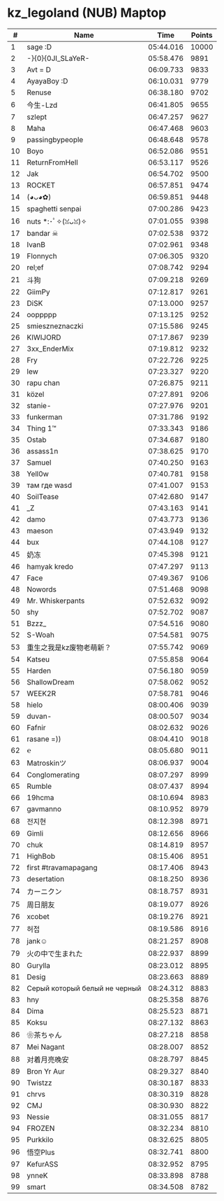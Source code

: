 # kz_legoland (NUB) Maptop

|  # | Name | Time | Points |
|-------------- | -------------- | -------------- | -------------- | 
| 1 | sage :D | 05:44.016 | 10000 | 
| 2 | -}{0}{0JI_SLaYeR- | 05:58.476 | 9891 | 
| 3 | Avt = D | 06:09.733 | 9833 | 
| 4 | AyayaBoy :D | 06:10.031 | 9779 | 
| 5 | Renuse | 06:38.180 | 9702 | 
| 6 | 今生-Lzd | 06:41.805 | 9655 | 
| 7 | szlept | 06:47.257 | 9627 | 
| 8 | Maha | 06:47.468 | 9603 | 
| 9 | passingbypeople | 06:48.648 | 9578 | 
| 10 | Boyo | 06:52.086 | 9551 | 
| 11 | ReturnFromHell | 06:53.117 | 9526 | 
| 12 | Jak | 06:54.702 | 9500 | 
| 13 | ROCKET | 06:57.851 | 9474 | 
| 14 | (◕ᴗ◕✿) | 06:59.851 | 9448 | 
| 15 | spaghetti senpai | 07:00.286 | 9423 | 
| 16 | nuts *:･ﾟ✧(ꈍᴗꈍ)✧ | 07:01.055 | 9398 | 
| 17 | bandar ☠ | 07:02.538 | 9372 | 
| 18 | IvanB | 07:02.961 | 9348 | 
| 19 | Flonnych | 07:06.305 | 9320 | 
| 20 | rel;ef | 07:08.742 | 9294 | 
| 21 | 斗狗 | 07:09.218 | 9269 | 
| 22 | GiimPy | 07:12.817 | 9261 | 
| 23 | DiSK | 07:13.000 | 9257 | 
| 24 | ooppppp | 07:13.125 | 9252 | 
| 25 | smieszneznaczki | 07:15.586 | 9245 | 
| 26 | KIWIJORD | 07:17.867 | 9239 | 
| 27 | 3xx_EnderMix | 07:19.812 | 9232 | 
| 28 | Fry | 07:22.726 | 9225 | 
| 29 | lew | 07:23.327 | 9220 | 
| 30 | rapu chan | 07:26.875 | 9211 | 
| 31 | közel | 07:27.891 | 9206 | 
| 32 | stanie- | 07:27.976 | 9201 | 
| 33 | funkerman | 07:31.786 | 9192 | 
| 34 | Thing 1™ | 07:33.343 | 9186 | 
| 35 | Ostab | 07:34.687 | 9180 | 
| 36 | assass1n | 07:38.625 | 9170 | 
| 37 | Samuel | 07:40.250 | 9163 | 
| 38 | Yell0w | 07:40.781 | 9158 | 
| 39 | там где wasd | 07:41.007 | 9153 | 
| 40 | SoilTease | 07:42.680 | 9147 | 
| 41 | _Z | 07:43.163 | 9141 | 
| 42 | damo | 07:43.773 | 9136 | 
| 43 | maeson | 07:43.949 | 9132 | 
| 44 | bux | 07:44.108 | 9127 | 
| 45 | 奶冻 | 07:45.398 | 9121 | 
| 46 | hamyak kredo | 07:47.297 | 9113 | 
| 47 | Face | 07:49.367 | 9106 | 
| 48 | Nowords | 07:51.468 | 9098 | 
| 49 | Mr. Whiskerpants | 07:52.632 | 9092 | 
| 50 | shy | 07:52.702 | 9087 | 
| 51 | Bzzz_ | 07:54.516 | 9080 | 
| 52 | S-Woah | 07:54.581 | 9075 | 
| 53 | 重生之我是kz废物老萌新？ | 07:55.742 | 9069 | 
| 54 | Katseu | 07:55.858 | 9064 | 
| 55 | Harden | 07:56.180 | 9059 | 
| 56 | ShallowDream | 07:58.062 | 9052 | 
| 57 | WEEK2R | 07:58.781 | 9046 | 
| 58 | hielo | 08:00.406 | 9039 | 
| 59 | duvan- | 08:00.507 | 9034 | 
| 60 | Fafnir | 08:02.632 | 9026 | 
| 61 | rasane =)) | 08:04.410 | 9018 | 
| 62 | ℮ | 08:05.680 | 9011 | 
| 63 | Matroskinツ | 08:06.937 | 9004 | 
| 64 | Conglomerating | 08:07.297 | 8999 | 
| 65 | Rumble | 08:07.437 | 8994 | 
| 66 | 19hcma | 08:10.694 | 8983 | 
| 67 | gavmanno | 08:10.952 | 8979 | 
| 68 | 전지현 | 08:12.398 | 8971 | 
| 69 | Gimli | 08:12.656 | 8966 | 
| 70 | chuk | 08:14.819 | 8957 | 
| 71 | HighBob | 08:15.406 | 8951 | 
| 72 | first #travamapagang | 08:17.406 | 8943 | 
| 73 | desertation | 08:18.250 | 8936 | 
| 74 | カーニクン | 08:18.757 | 8931 | 
| 75 | 周日朋友 | 08:19.077 | 8926 | 
| 76 | xcobet | 08:19.276 | 8921 | 
| 77 | 허접 | 08:19.586 | 8916 | 
| 78 | jank☺ | 08:21.257 | 8908 | 
| 79 | 火の中で生まれた | 08:22.937 | 8899 | 
| 80 | Gurylla | 08:23.012 | 8895 | 
| 81 | Desig | 08:23.663 | 8889 | 
| 82 | Серый который белый не черный | 08:24.312 | 8883 | 
| 83 | hny | 08:25.358 | 8876 | 
| 84 | Dima | 08:25.523 | 8871 | 
| 85 | Koksu | 08:27.132 | 8863 | 
| 86 | ❀茶ちゃん | 08:27.218 | 8858 | 
| 87 | Mei Nagant | 08:28.007 | 8852 | 
| 88 | 对着月亮晚安 | 08:28.797 | 8845 | 
| 89 | Bron Yr Aur | 08:29.327 | 8840 | 
| 90 | Twistzz | 08:30.187 | 8833 | 
| 91 | chrvs | 08:30.319 | 8828 | 
| 92 | CMJ | 08:30.930 | 8822 | 
| 93 | Nessie | 08:31.055 | 8817 | 
| 94 | FROZEN | 08:32.234 | 8810 | 
| 95 | Purkkilo | 08:32.625 | 8805 | 
| 96 | 悟空Plus | 08:32.741 | 8800 | 
| 97 | KefurASS | 08:32.952 | 8795 | 
| 98 | ynneK | 08:33.898 | 8788 | 
| 99 | smart | 08:34.508 | 8782 | 

